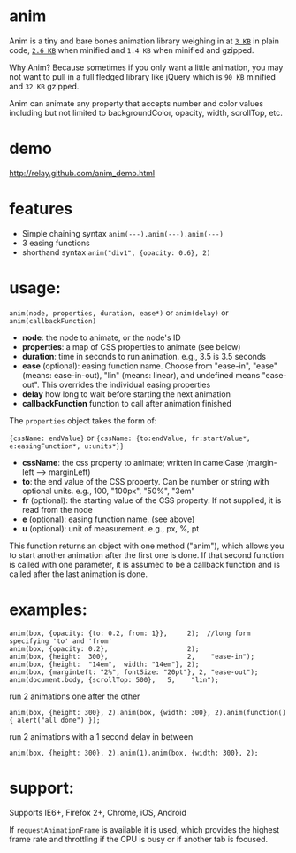 anim
====

Anim is a tiny and bare bones animation library weighing in at [`3 KB`](https://raw.github.com/relay/anim/master/anim.js) in plain code, [`2.6 KB`](https://raw.github.com/relay/anim/master/anim.min.js) when minified and `1.4 KB` when minified and gzipped.

Why Anim? Because sometimes if you only want a little animation, you may not want to pull in a full fledged library like jQuery which is `90 KB` minified and `32 KB` gzipped.

Anim can animate any property that accepts number and color values including but not limited to backgroundColor, opacity, width, scrollTop, etc.

demo
=====
http://relay.github.com/anim_demo.html

features
=====
* Simple chaining syntax ``anim(---).anim(---).anim(---)``
* 3 easing functions
* shorthand syntax ``anim("div1", {opacity: 0.6}, 2)``

usage:
=====
``anim(node, properties, duration, ease*)``
or ``anim(delay)``
or ``anim(callbackFunction)``

* **node**: the node to animate, or the node's ID
* **properties**: a map of CSS properties to animate (see below)
* **duration**: time in seconds to run animation. e.g., 3.5 is 3.5 seconds
* **ease** (optional): easing function name. Choose from "ease-in", "ease" (means: ease-in-out), "lin" (means: linear), and undefined means "ease-out". This overrides the individual easing properties
* **delay** how long to wait before starting the next animation
* **callbackFunction** function to call after animation finished

The ``properties`` object takes the form of:

``{cssName: endValue}`` or ``{cssName: {to:endValue, fr:startValue*, e:easingFunction*, u:units*}}``


* **cssName**: the css property to animate; written in camelCase (margin-left --> marginLeft)
* **to**: the end value of the CSS property. Can be number or string with optional units. e.g., 100, "100px", "50%", "3em"
* **fr** (optional): the starting value of the CSS property. If not supplied, it is read from the node
* **e** (optional): easing function name. (see above)
* **u** (optional): unit of measurement. e.g., px, %, pt

This function returns an object with one method ("anim"), which allows you to start another animation after the first one is done. If that second function is called with one parameter, it is assumed to be a callback function and is called after the last animation is done.

examples:
=====
    anim(box, {opacity: {to: 0.2, from: 1}},     2);  //long form specifying 'to' and 'from'
    anim(box, {opacity: 0.2},                    2);
    anim(box, {height:  300},                    2,    "ease-in");
    anim(box, {height:  "14em",  width: "14em"}, 2);
    anim(box, {marginLeft: "2%", fontSize: "20pt"}, 2, "ease-out");
    anim(document.body, {scrollTop: 500},   5,    "lin");

run 2 animations one after the other

    anim(box, {height: 300}, 2).anim(box, {width: 300}, 2).anim(function() { alert("all done") });
 
run 2 animations with a 1 second delay in between

    anim(box, {height: 300}, 2).anim(1).anim(box, {width: 300}, 2);


support:
=====
Supports IE6+, Firefox 2+, Chrome, iOS, Android

If ``requestAnimationFrame`` is available it is used, which provides the highest frame rate and throttling if the CPU is busy or if another tab is focused.
